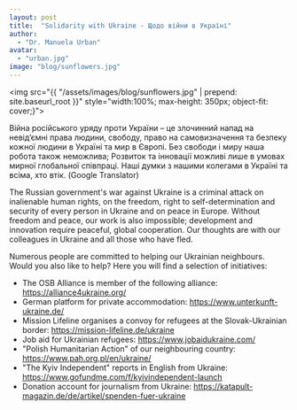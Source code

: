 ```yaml
---
layout: post
title:  "Solidarity with Ukraine - Щодо війни в Україні"
author:
  - "Dr. Manuela Urban"
avatar: 
  - "urban.jpg"
image: "blog/sunflowers.jpg"
---
```

<img src="{{ "/assets/images/blog/sunflowers.jpg" | prepend: site.baseurl_root }}" style="width:100%; max-height: 350px; object-fit: cover;}">

Війна російського уряду проти України – це злочинний напад на невід’ємні права людини, свободу, право на самовизначення та безпеку кожної людини в Україні та мир в Європі. Без свободи і миру наша робота також неможлива; Розвиток та інновації можливі лише в умовах мирної глобальної співпраці. Наші думки з нашими колегами в Україні та всіма, хто втік. (Google Translator)

The Russian government's war against Ukraine is a criminal attack on inalienable human rights, on the freedom, right to self-determination and security of every person in Ukraine and on peace in Europe. Without freedom and peace, our work is also impossible; development and innovation require peaceful, global cooperation. Our thoughts are with our colleagues in Ukraine and all those who have fled.

Numerous people are committed to helping our Ukrainian neighbours. Would you also like to help? Here you will find a selection of initiatives:

* The OSB Alliance is member of the following alliance: <https://alliance4ukraine.org/>
* German platform for private accommodation: <https://www.unterkunft-ukraine.de/>
* Mission Lifeline organises a convoy for refugees at the Slovak-Ukrainian border: <https://mission-lifeline.de/ukraine>
* Job aid for Ukrainian refugees: <https://www.jobaidukraine.com/>
* "Polish Humanitarian Action" of our neighbouring country: <https://www.pah.org.pl/en/ukraine/>
* "The Kyiv Independent" reports in English from Ukraine: <https://www.gofundme.com/f/kyivindependent-launch>
* Donation account for journalism from Ukraine: <https://katapult-magazin.de/de/artikel/spenden-fuer-ukraine>
